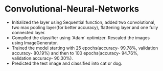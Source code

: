 # Convolutional-Neural-Networks

* Initialized the layer using Sequential function, added two convolutional, two max pooling layer(for better accuracy), flattening layer and one fully connected layer. 
* Compiled the classifier using 'Adam' optimizer. Rescaled the images using ImageGenerator. 
* Trained the model starting with 25 epochs(accuracy- 99.78%, validation accuracy- 80.19%) and then to 100 epochs(accuracy- 94.76%, validation accuracy- 90.30%).
* Predicted the test image and classified into cat or dog.
